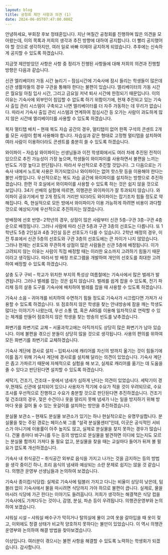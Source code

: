 ```yaml
---
layout: blog
title: 공청회 제안 사항과 의견 (1)
date: 2024-06-05T07:47:00.000Z
---
```

안녕하세요, 부회장 후보 정태훈입니다. 지난 며칠간 공청회를 진행하며 많은 의견을 모아왔는데, 이의 목록과 저희의 생각과 추진 방향에 대하여 공지합니다. 더 빨리 공지했어야 할 것으로 생각하지만, 여러 일로 바빠 이제야 공지하게 되었습니다. 추후에는 신속하게 공지할 수 있도록 하겠습니다.



지금껏 제안받았던 사항은 사항 중 정리가 진행된 사항들에 대해 저희의 의견과 진행할 방향은 다음과 같습니다.



신관 엘리베이터 가동 시간 늘리기 – 점심시간에 기숙사에 잠시 들리는 학생들이 많은데 신관 생활자들의 경우 구관을 통해야 한다는 불편이 있습니다. 엘리베이터의 가동 시간은 월요일 아침 입사 시간, 그리고 금요일 저녁 퇴사 시간에 한정되기 때문입니다. 이의 이유는 기숙사에 외부인이 침입할 수 없도록 하기 위함이기에, 현재 추진되고 있는 기숙사 출입 관리 시스템이 구축되고 나면 엘리베이터를 더 자주 가동하는 데 무리가 없습니다. 따라서 기숙사 출입 관리 시스템과 연계하여 점심시간 등 오가는 사람이 과도하게 많지 않은 시간에 엘리베이터를 사용할 수 있도록 하겠습니다. 



복자 멀티탭 배치 – 현재 복도 자습 공간의 경우, 멀티탭이 없어 한쪽 구석의 콘센트 2개를 모든 사람이 함께 사용해야 합니다. 자습실과 같은 형태로 고정형 멀티탭을 설치하여 여러 사람이 이용하더라도 콘센트를 충분히 쓸 수 있도록 하겠습니다. 



와이파이 – 자습실 와이파이는 선생님들과 이전 학생회에서도 여러 차례 추진된 전적이 있으므로 추진 가능성이 가장 높으며, 학생들이 와이파이를 사용하면서 불편을 느끼는 빈도도 가장 높다고 판단됩니다. 따라서 우선적으로 추진할 것입니다. 그 다음으로는 기숙사 내에서 노트북 사용은 허가되었으나 와이파이는 없어 핫스팟 등을 이용해야 한다는 불만 사항입니다. 우선적으로는 복도 자습 공간에 와이파이를 설치하는 방향으로 추진하겠습니다. 한편 각 호실에서 와이파이를 사용할 수 있도록 하는 것은 쉽지 않을 것으로 보입니다. 34기 선배의 실험에 따르면, 의행관은 와이파이가 잘 투과되지 않습니다. 와이파이 공유기에서 방 2개 정도의 거리만 되더라도 와이파이는 잡기조차 힘들 정도로 약해집니다. 즉, 현실적으로 모든 방에서 와이파이가 이용 가능하게 하려면 비용이 과다할 것으로 예상되기에 우선적으로 추진하지는 않겠습니다.



방배정에 선호 반영– 2학년의 경우, 상점이 많은 사람부터 신관 5층-구관 3층-구관 4층 순으로 배정됩니다. 그러나 사람에 따라 신관 5층과 구관 3층의 선호도는 다릅니다. 또 1학년도 5층 2인실과 4층 3인실 등은 선호도가 다를 수 있습니다. 2학년 배정의 경우, 이전 투표에서 신관 5층의 선호도와 구관 3층의 선호도에는 큰 차이가 나지 않았습니다. 그러나 현재는 선호도와 무관하게 상점이 많은 사람들은 신관 5층에 배정됩니다. 이가 고려되지 않는 이유는 사람이 직접 배정할 때는 이러한 요소까지 고려하기 힘들기 때문이라고 생각됩니다. 따라서 방 배정 프로그램을 개발하여 개인의 선호도를 최대한 고려하여 배정할 수 있도록 하겠습니다.



살충 도구 구비 – 학교가 위치한 부지의 특성상 여름철에는 기숙사에서 많은 벌레가 발견됩니다. 그러나 벌레를 잡는 것은 쉽지 않습니다. 벌레를 쉽게 잡을 수 있도록, 전기 파리채 등의 살충 도구를 기숙사에 배치하여 벌레를 잡을 때 사용할 수 있도록 하겠습니다.





기숙사 소음 – 귀마개를 비치하여 수면하기 힘들 정도로 기숙사가 시끄럽다면 가져가 사용할 수 있도록 하겠습니다. 또 점호하지 않은 학생을 찾는 안내방송에 잠을 깨는 학생도 많다는 이야기가 나왔는데, 우선 소통 앱, 혹은 ARS를 이용해 일차적으로 연락할 수 있는 체계를 만들어 점호하지 않은 학생을 찾는 방송의 빈도를 낮추겠습니다.



화변기를 좌변기로 교체 – 서울과학고에는 아직까지도 상당히 많은 화변기가 남아 있습니다. 이에 불편을 겪으신 분들이 상당히 많을 것으로 생각됩니다. 사용의 편의를 위하여 모든 화변기를 좌변기로 교체하겠습니다.



기숙사 계단에 경사로 설치 – 입퇴사시에 캐리어를 자신의 방까지 옮기는 것이 힘들기에 이를 돕기 위해 기숙사 계단에 경사로를 설치해 달라는 의견이 있었습니다. 기숙사 계단은 좁고 가파르기 때문에 자체적으로 실험을 해 보고, 실제로 캐리어를 옮기는 데 도움을 줄 수 있다고 판단된다면 설치할 수 있도록 하겠습니다. 



세탁기, 건조기, 건조대 – 옷에서 냄새가 심하게 난다는 의견이 있었습니다. 세탁기이 경우,현재도 신관에 설치되어 있으나 사용자가 적기에 수요가 적을 것이 우려되므로, 수요 조사를 우선적으로 진행하고 수요가 충분할 것으로 판단된다면 추진하겠습니다. 건조기 및 건조대의 경우, 젖은 수건이나 옷을 말리지 못해 냄새가 나는 일을 방지하기 위해 방마다 옷을 걸어 둘 수 있는 옷걸이를 설치하는 방안을 추진하겠습니다.



분실물 보관소 – 현재도 분실물 보관소가 있기는 하나 현실적으로는 유명무실합니다. 분실물을 찾는 주된 경로는 페이스북 그룹 “설곽 분실물센터”인데, 이곳은 공식적인 서비스가 아니기에 이용률이 아주 높지도 않고, 실제로 분실물을 찾지 못하는 경우가 많습니다. 건물 층마다 바구니를 두는 등의 방법으로 분실물을 발견하면 이디에 있는지도 모르는 분실물 함까지 가져다 둘 필요 없고, 분실물을 찾을 때는 교실마다 들어가 뒤져 볼 필요가 없도록 개선하겠습니다.



기숙사 내 취식공간 – 취식공간 외부로 음식을 가지고 나가는 것을 금지하는 등의 방법을 생각 중이긴 하나, 조리 음식의 냄새와 예상되는 소란 문제로 쉽지는 않을 것 같습니다. 의행관 운영부 선생님들과 논의하여 보겠습니다.



기숙사 종이컵/식당컵: 실제로 기숙사에 텀블러 가지고 다니는 비율이 상당히 낮은데, 텀블러 없이 기숙사에서 물을 마시려면 식당까지 가야 하므로 불편이 큽니다. 실제로, 물을 마시러 식당에 가곤 한다는 이야기도 들려옵니다. 저희가 생각하는 해결책은 식당 컵을 기숙사에도 가져다두는 것이나, 감염, 분실, 파손 등이 우려됩니다. 의행관운영부와 논의하여 보겠습니다.



샤워실 시설 – 샤워실 배수구가 막히거나 탈의실에 물이 고여 옷을 갈아입을 때 옷이 젖고, 이외에도 청결 상태가 비교적 양호하지 못하다는 불만이 있었습니다. 이 역시 의행관운영부와 논의하여 해결 방법을 찾아보겠습니다.



이상입니다. 여러분이 겪으시는 불편 사항을 해결할 수 있도록 노력하는 학생회가 되겠습니다. 감사합니다.
